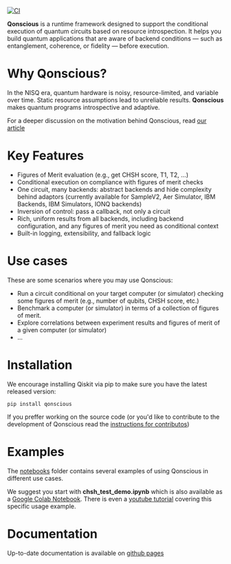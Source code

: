 [![CI](https://github.com/lifia-unlp/qonscious/actions/workflows/ci.yml/badge.svg?branch=main)](https://github.com/lifia-unlp/qonscious/actions/workflows/ci.yml)

**Qonscious** is a runtime framework designed to support the conditional execution of quantum circuits based on resource introspection. It helps you build quantum applications that are aware of backend conditions — such as entanglement, coherence, or fidelity — before execution.

# Why Qonscious?

In the NISQ era, quantum hardware is noisy, resource-limited, and variable over time. Static resource assumptions lead to unreliable results. **Qonscious** makes quantum programs introspective and adaptive.

For a deeper discussion on the motivation behind Qonscious, read [our article](https://arxiv.org/html/2508.19276v1)

# Key Features

- Figures of Merit evaluation (e.g., get CHSH score, T1, T2, ...)
- Conditional execution on compliance with figures of merit checks
- One circuit, many backends: abstract backends and hide complexity behind adaptors (currently available for SampleV2, Aer Simulator, IBM Backends, IBM Simulators, IONQ backends)
- Inversion of control: pass a callback, not only a circuit
- Rich, uniform results from all backends, including backend configuration, and any figures of merit you need as conditional context
- Built-in logging, extensibility, and fallback logic

# Use cases

These are some scenarios where you may use Qonscious:

- Run a circuit conditional on your target computer (or simulator) checking some figures of merit (e.g., number of qubits, CHSH score, etc.)
- Benchmark a computer (or simulator) in terms of a collection of figures of merit.
- Explore correlations between experiment results and figures of merit of a given computer (or simulator)
- ...

# Installation

We encourage installing Qiskit via pip to make sure you have the latest released version:

````
pip install qonscious
````

If you preffer working on the source code (or you'd like to contribute to the development of Qonscious read the [instructions for contributos](CONTRIBUTING.md))

# Examples

The [notebooks](./notebooks/) folder contains several examples of using Qonscious in different use cases. 

We suggest you start with **chsh_test_demo.ipynb** which is also available as a [Google Colab Notebook](https://colab.research.google.com/drive/1tCTBrpzUH6uqZHWCY5nXOtXAv9bBfHXd?usp=sharing). There is even a [youtube tutorial](https://www.youtube.com/watch?v=mNkhzWlUE0g) covering this specific usage example.  

# Documentation

Up-to-date documentation is available on [github pages](https://lifia-unlp.github.io/qonscious/)







